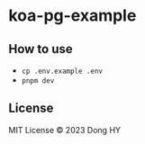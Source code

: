 # koa-pg-example
## How to use
+ `cp .env.example .env`
+ `pnpm dev`
## License
MIT License © 2023 Dong HY
